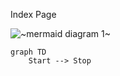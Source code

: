 Index Page

![~mermaid diagram 1~](../output/docs_index-md-1.png)

```mermaid
graph TD
	Start --> Stop
```

